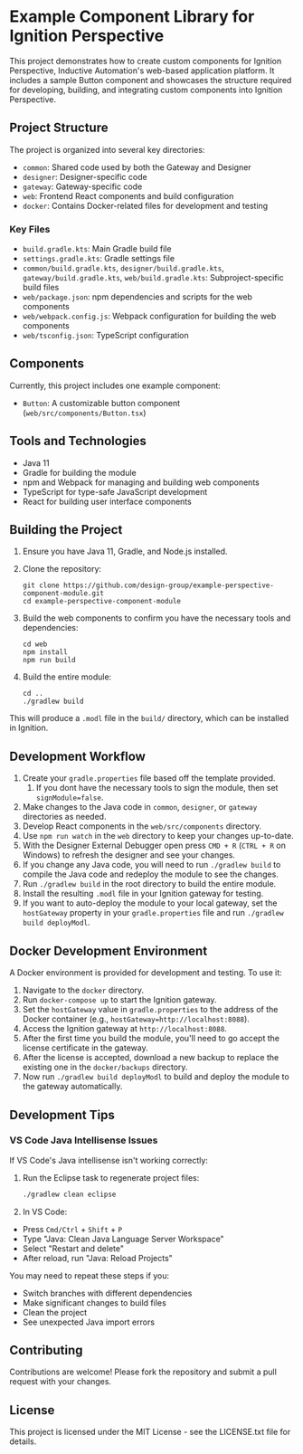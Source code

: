# Example Component Library for Ignition Perspective

This project demonstrates how to create custom components for Ignition Perspective, Inductive Automation's web-based application platform. It includes a sample Button component and showcases the structure required for developing, building, and integrating custom components into Ignition Perspective.

## Project Structure

The project is organized into several key directories:

- `common`: Shared code used by both the Gateway and Designer
- `designer`: Designer-specific code
- `gateway`: Gateway-specific code
- `web`: Frontend React components and build configuration
- `docker`: Contains Docker-related files for development and testing

### Key Files

- `build.gradle.kts`: Main Gradle build file
- `settings.gradle.kts`: Gradle settings file
- `common/build.gradle.kts`, `designer/build.gradle.kts`, `gateway/build.gradle.kts`, `web/build.gradle.kts`: Subproject-specific build files
- `web/package.json`: npm dependencies and scripts for the web components
- `web/webpack.config.js`: Webpack configuration for building the web components
- `web/tsconfig.json`: TypeScript configuration

## Components

Currently, this project includes one example component:

- `Button`: A customizable button component (`web/src/components/Button.tsx`)

## Tools and Technologies

- Java 11
- Gradle for building the module
- npm and Webpack for managing and building web components
- TypeScript for type-safe JavaScript development
- React for building user interface components

## Building the Project

1. Ensure you have Java 11, Gradle, and Node.js installed.

2. Clone the repository:
   ```
   git clone https://github.com/design-group/example-perspective-component-module.git
   cd example-perspective-component-module
   ```

3. Build the web components to confirm you have the necessary tools and dependencies:
   ```
   cd web
   npm install
   npm run build
   ```

4. Build the entire module:
   ```
   cd ..
   ./gradlew build
   ```

This will produce a `.modl` file in the `build/` directory, which can be installed in Ignition.

## Development Workflow

1. Create your `gradle.properties` file based off the template provided.
   1. If you dont have the necessary tools to sign the module, then set `signModule=false`.
2. Make changes to the Java code in `common`, `designer`, or `gateway` directories as needed.
3. Develop React components in the `web/src/components` directory.
4. Use `npm run watch` in the `web` directory to keep your changes up-to-date.
5. With the Designer External Debugger open press `CMD + R` (`CTRL + R` on Windows) to refresh the designer and see your changes. 
6. If you change any Java code, you will need to run `./gradlew build` to compile the Java code and redeploy the module to see the changes.
7. Run `./gradlew build` in the root directory to build the entire module.
8. Install the resulting `.modl` file in your Ignition gateway for testing.
9. If you want to auto-deploy the module to your local gateway, set the `hostGateway` property in your `gradle.properties` file and run `./gradlew build deployModl`.

## Docker Development Environment

A Docker environment is provided for development and testing. To use it:

1. Navigate to the `docker` directory.
2. Run `docker-compose up` to start the Ignition gateway.
3. Set the `hostGateway` value in `gradle.properties` to the address of the Docker container (e.g., `hostGateway=http://localhost:8088`).
4. Access the Ignition gateway at `http://localhost:8088`.
5. After the first time you build the module, you'll need to go accept the license certificate in the gateway.
6. After the license is accepted, download a new backup to replace the existing one in the `docker/backups` directory.
7. Now run `./gradlew build deployModl` to build and deploy the module to the gateway automatically.

## Development Tips

### VS Code Java Intellisense Issues
If VS Code's Java intellisense isn't working correctly:

1. Run the Eclipse task to regenerate project files:

   ```bash
   ./gradlew clean eclipse
   ```

2. In VS Code:

- Press `Cmd/Ctrl` + `Shift` + `P`
- Type "Java: Clean Java Language Server Workspace"
- Select "Restart and delete"
- After reload, run "Java: Reload Projects"

You may need to repeat these steps if you:

- Switch branches with different dependencies
- Make significant changes to build files
- Clean the project
- See unexpected Java import errors


## Contributing

Contributions are welcome! Please fork the repository and submit a pull request with your changes.

## License

This project is licensed under the MIT License - see the LICENSE.txt file for details.
